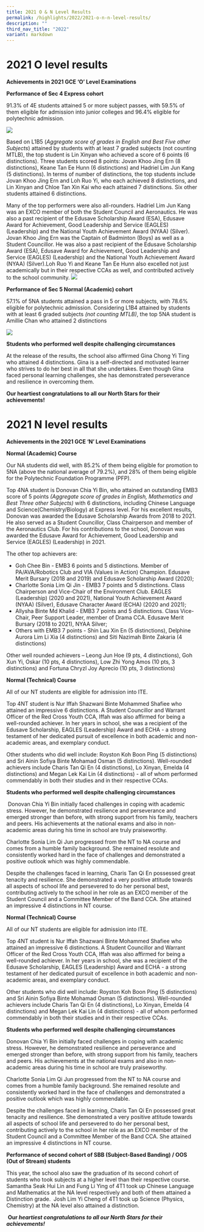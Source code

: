 ```yaml
---
title: 2021 O & N Level Results
permalink: /highlights/2022/2021-o-n-n-level-results/
description: ""
third_nav_title: "2022"
variant: markdown
---
```

# 2021 O level results

**Achievements in 2021 GCE ‘O’ Level Examinations**

**Performance of Sec 4 Express cohort**

91.3% of 4E students attained 5 or more subject passes, with 59.5% of them eligible for admission into junior colleges and 96.4% eligible for polytechnic admission.

![](/images/2021%20GCE%20O%20Level%20Results%20Photo%201.jpg)

Based on L1B5 (_Aggregate score of grades in English and Best Five other Subjects_) attained by students with at least 7 graded subjects (not counting MTLB), the top student is Lin Xinyan who achieved a score of 6 points (6 distinctions). Three students scored 8 points: Jovan Khoo Jing Ern (8 distinctions), Keane Tan Ee Hunn (6 distinctions) and Hadriel Lim Jun Kang (5 distinctions). In terms of number of distinctions, the top students include Jovan Khoo Jing Ern and Loh Ruo Yi, who each achieved 8 distinctions, and Lin Xinyan and Chloe Tan Xin Kai who each attained 7 distinctions. Six other students attained 6 distinctions.

Many of the top performers were also all-rounders. Hadriel Lim Jun Kang was an EXCO member of both the Student Council and Aeronautics. He was also a past recipient of the Edusave Scholarship Award (ESA), Edusave Award for Achievement, Good Leadership and Service (EAGLES) (Leadership) and the National Youth Achievement Award (NYAA) (Silver). Jovan Khoo Jing Ern was the Captain of Badminton (Boys) as well as a Student Councillor. He was also a past recipient of the Edusave Scholarship Award (ESA), Edusave Award for Achievement, Good Leadership and Service (EAGLES) (Leadership) and the National Youth Achievement Award (NYAA) (Silver).Loh Ruo Yi and Keane Tan Ee Hunn also excelled not just academically but in their respective CCAs as well, and contributed actively to the school community.
![](/images/2021%20GCE%20O%20Level%20Results%20Photo%202.jpg)

**Performance of Sec 5 Normal (Academic) cohort**

57.1% of 5NA students attained a pass in 5 or more subjects, with 78.6% eligible for polytechnic admission. Considering L1B4 attained by students with at least 6 graded subjects _(not counting MTLB)_, the top 5NA student is Amillie Chan who attained 2 distinctions

![](/images/2021%20GCE%20O%20Level%20Results%20Photo%203.jpg)

**Students who performed well despite challenging circumstances**

At the release of the results, the school also affirmed Gina Chong Yi Ting who attained 4 distinctions. Gina is a self-directed and motivated learner who strives to do her best in all that she undertakes. Even though Gina faced personal learning challenges, she has demonstrated perseverance and resilience in overcoming them.

**Our heartiest congratulations to all our North Stars for their achievements!**


# 2021 N level results
**Achievements in the 2021 GCE ‘N’ Level Examinations**

**Normal (Academic) Course**

Our NA students did well, with 85.2% of them being eligible for promotion to 5NA (above the national average of 79.2%), and 28% of them being eligible for the Polytechnic Foundation Programme (PFP).

Top 4NA student is Donovan Chia Yi Bin, who attained an outstanding EMB3 score of 5 points _(Aggregate score of grades in English, Mathematics and Best Three other Subjects)_ with 6 distinctions, including Chinese Language and Science(Chemistry/Biology) at Express level. For his excellent results, Donovan was awarded the Edusave Scholarship Awards from 2018 to 2021.  He also served as a Student Councillor, Class Chairperson and member of the Aeronautics Club. For his contributions to the school, Donovan was awarded the Edusave Award for Achievement, Good Leadership and Service (EAGLES) (Leadership) in 2021.

The other top achievers are:

*   Goh Chee Bin - EMB3 6 points and 5 distinctions. Member of PA/AVA/Robotics Club and VIA (Values in Action) Champion. Edusave Merit Bursary (2018 and 2019) and Edusave Scholarship Award (2020);
*   Charlotte Sonia Lim Qi Jin - EMB3 7 points and 5 distinctions. Class Chairperson and Vice-Chair of the Environment Club. EAGLES (Leadership) (2020 and 2021), National Youth Achievement Award (NYAA) (Silver), Edusave Character Award (ECHA) (2020 and 2021);
*   Allysha Binte Md Khalid - EMB3 7 points and 5 distinctions. Class Vice-Chair, Peer Support Leader, member of Drama CCA. Edusave Merit Bursary (2018 to 2021), NYAA Silver;
*   Others with EMB3 7 points - Shin Lau Xin En (5 distinctions), Delphine Aurora Lim Li Xia (4 distinctions) and Siti Nazimah Binte Zakaria (4 distinctions)

Other well rounded achievers – Leong Jun Hoe (9 pts, 4 distinctions), Goh Xun Yi, Oskar (10 pts, 4 distinctions), Low Zhi Yong Amos (10 pts, 3 distinctions) and Fortuna Chryzl Joy Aprecio (10 pts, 3 distinctions)

**Normal (Technical) Course**

All of our NT students are eligible for admission into ITE.

Top 4NT student is Nur Iffah Shazwani Binte Mohammed Shafiee who attained an impressive 6 distinctions. A Student Councillor and Warrant Officer of the Red Cross Youth CCA, Iffah was also affirmed for being a well-rounded achiever. In her years in school, she was a recipient of the Edusave Scholarship, EAGLES (Leadership) Award and ECHA - a strong testament of her dedicated pursuit of excellence in both academic and non-academic areas, and exemplary conduct. 

Other students who did well include: Royston Koh Boon Ping (5 distinctions) and Sri Ainin Sofiya Binte Mohamad Osman (5 distinctions). Well-rounded achievers include Charis Tan Qi En (4 distinctions), Lo Xinyan, Emelda (4 distinctions) and Megan Lek Kai Lin (4 distinctions) - all of whom performed commendably in both their studies and in their respective CCAs.

**Students who performed well despite challenging circumstances**

 Donovan Chia Yi Bin initially faced challenges in coping with academic stress. However, he demonstrated resilience and perseverance and emerged stronger than before, with strong support from his family, teachers and peers. His achievements at the national exams and also in non-academic areas during his time in school are truly praiseworthy.

Charlotte Sonia Lim Qi Jun progressed from the NT to NA course and comes from a humble family background. She remained resolute and consistently worked hard in the face of challenges and demonstrated a positive outlook which was highly commendable.

Despite the challenges faced in learning, Charis Tan Qi En possessed great tenacity and resilience. She demonstrated a very positive attitude towards all aspects of school life and persevered to do her personal best, contributing actively to the school in her role as an EXCO member of the Student Council and a Committee Member of the Band CCA. She attained an impressive 4 distinctions in NT course.

**Normal (Technical) Course**

All of our NT students are eligible for admission into ITE.

Top 4NT student is Nur Iffah Shazwani Binte Mohammed Shafiee who attained an impressive 6 distinctions. A Student Councillor and Warrant Officer of the Red Cross Youth CCA, Iffah was also affirmed for being a well-rounded achiever. In her years in school, she was a recipient of the Edusave Scholarship, EAGLES (Leadership) Award and ECHA - a strong testament of her dedicated pursuit of excellence in both academic and non-academic areas, and exemplary conduct. 

Other students who did well include: Royston Koh Boon Ping (5 distinctions) and Sri Ainin Sofiya Binte Mohamad Osman (5 distinctions). Well-rounded achievers include Charis Tan Qi En (4 distinctions), Lo Xinyan, Emelda (4 distinctions) and Megan Lek Kai Lin (4 distinctions) - all of whom performed commendably in both their studies and in their respective CCAs.

**Students who performed well despite challenging circumstances**

Donovan Chia Yi Bin initially faced challenges in coping with academic stress. However, he demonstrated resilience and perseverance and emerged stronger than before, with strong support from his family, teachers and peers. His achievements at the national exams and also in non-academic areas during his time in school are truly praiseworthy.

Charlotte Sonia Lim Qi Jun progressed from the NT to NA course and comes from a humble family background. She remained resolute and consistently worked hard in the face of challenges and demonstrated a positive outlook which was highly commendable.

Despite the challenges faced in learning, Charis Tan Qi En possessed great tenacity and resilience. She demonstrated a very positive attitude towards all aspects of school life and persevered to do her personal best, contributing actively to the school in her role as an EXCO member of the Student Council and a Committee Member of the Band CCA. She attained an impressive 4 distinctions in NT course.

**Performance of second cohort of SBB (Subject-Based Banding) / OOS (Out of Stream) students**

This year, the school also saw the graduation of its second cohort of students who took subjects at a higher level than their respective course. Samantha Seak Hui Lin and Fung Li Ying of 4T1 took up Chinese Language and Mathematics at the NA level respectively and both of them attained a Distinction grade.  Josh Lim Yi Cheng of 4T1 took up Science (Physics, Chemistry) at the NA level also attained a distinction.

 **Our _heartiest congratulations to all our North Stars for their achievements!_**
